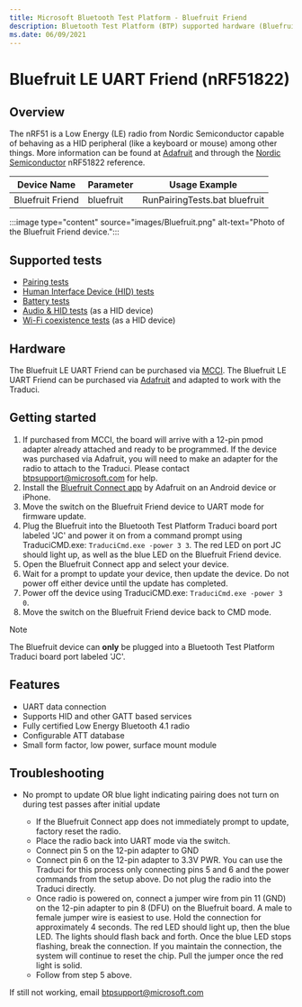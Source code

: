 ```yaml
---
title: Microsoft Bluetooth Test Platform - Bluefruit Friend
description: Bluetooth Test Platform (BTP) supported hardware (Bluefruit Friend).
ms.date: 06/09/2021
---
```


# Bluefruit LE UART Friend (nRF51822)

## Overview

The nRF51 is a Low Energy (LE) radio from Nordic Semiconductor capable of behaving as a HID peripheral (like a keyboard or mouse) among other things. More information can be found at [Adafruit](https://www.adafruit.com/product/2479) and through the [Nordic Semiconductor](https://www.nordicsemi.com/Products/Low-power-short-range-wireless/nRF51822) nRF51822 reference.

| Device Name | Parameter | Usage Example |
| --- | --- | --- |
| Bluefruit Friend | bluefruit | RunPairingTests.bat bluefruit |

:::image type="content" source="images/Bluefruit.png" alt-text="Photo of the Bluefruit Friend device.":::

## Supported tests

- [Pairing tests](testing-BTP-tests-pairing.md)
- [Human Interface Device (HID) tests](testing-BTP-tests-hid.md)
- [Battery tests](testing-BTP-tests-battery.md)
- [Audio & HID tests](testing-BTP-tests-audio-hid.md) (as a HID device)
- [Wi-Fi coexistence tests](testing-BTP-tests-wifi.md) (as a HID device)

## Hardware

The Bluefruit LE UART Friend can be purchased via [MCCI](https://store.mcci.com/products/bluefruit-radio-sled-for-btp).
The Bluefruit LE UART Friend can be purchased via [Adafruit](https://www.adafruit.com/product/2479) and adapted to work with the Traduci.

## Getting started

1. If purchased from MCCI, the board will arrive with a 12-pin pmod adapter already attached and ready to be programmed. If the device was purchased via Adafruit, you will need to make an adapter for the radio to attach to the Traduci. Please contact btpsupport@microsoft.com for help.
1. Install the [Bluefruit Connect app](https://learn.adafruit.com/bluefruit-le-connect) by Adafruit on an Android device or iPhone.
1. Move the switch on the Bluefruit Friend device to UART mode for firmware update.
1. Plug the Bluefruit into the Bluetooth Test Platform Traduci board port labeled 'JC' and power it on from a command prompt using TraduciCMD.exe: `TraduciCmd.exe -power 3 3`. The red LED on port JC should light up, as well as the blue LED on the Bluefruit Friend device.
1. Open the Bluefruit Connect app and select your device.
1. Wait for a prompt to update your device, then update the device. Do not power off either device until the update has completed.
1. Power off the device using TraduciCMD.exe: `TraduciCmd.exe -power 3 0`.
1. Move the switch on the Bluefruit Friend device back to CMD mode.

> [!NOTE]
> The Bluefruit device can **only** be plugged into a Bluetooth Test Platform Traduci board port labeled 'JC'.

## Features

- UART data connection
- Supports HID and other GATT based services
- Fully certified Low Energy Bluetooth 4.1 radio
- Configurable ATT database
- Small form factor, low power, surface mount module

## Troubleshooting

- No prompt to update OR blue light indicating pairing does not turn on during test passes after initial update

  - If the Bluefruit Connect app does not immediately prompt to update, factory reset the radio.
  - Place the radio back into UART mode via the switch.
  - Connect pin 5 on the 12-pin adapter to GND
  - Connect pin 6 on the 12-pin adapter to 3.3V PWR. You can use the Traduci for this process only connecting pins 5 and 6 and the power commands from the setup above. Do not plug the radio into the Traduci directly.
  - Once radio is powered on, connect a jumper wire from pin 11 (GND) on the 12-pin adapter to pin 8 (DFU) on the Bluefruit board. A male to female jumper wire is easiest to use. Hold the connection for approximately 4 seconds. The red LED should light up, then the blue LED. The lights should flash back and forth. Once the blue LED stops flashing, break the connection. If you maintain the connection, the system will continue to reset the chip. Pull the jumper once the red light is solid.
  - Follow from step 5 above.

If still not working, email btpsupport@microsoft.com
